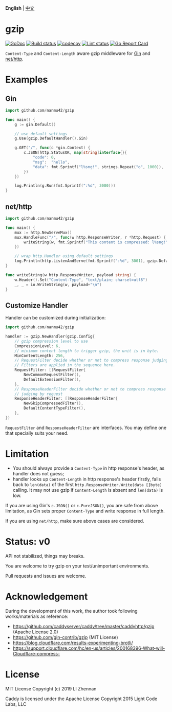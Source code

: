 **English** | [中文](https://github.com/nanmu42/gzip/blob/master/README.Chinese.md)

# gzip

[![GoDoc](https://godoc.org/github.com/nanmu42/gzip?status.svg)](https://godoc.org/github.com/nanmu42/gzip)
[![Build status](https://github.com/nanmu42/gzip/workflows/build/badge.svg)](https://github.com/nanmu42/gzip/actions)
[![codecov](https://codecov.io/gh/nanmu42/gzip/branch/master/graph/badge.svg)](https://codecov.io/gh/nanmu42/gzip)
[![Lint status](https://github.com/nanmu42/gzip/workflows/golangci-lint/badge.svg)](https://github.com/nanmu42/gzip/actions)
[![Go Report Card](https://goreportcard.com/badge/github.com/nanmu42/gzip)](https://goreportcard.com/report/github.com/nanmu42/gzip)

 `Content-Type` and `Content-Length` aware gzip middleware for [Gin](https://github.com/gin-gonic/gin) and [net/http](https://golang.org/pkg/net/http/).

# Examples

## Gin

```go
import github.com/nanmu42/gzip

func main() {
	g := gin.Default()

    // use default settings
	g.Use(gzip.DefaultHandler().Gin)

	g.GET("/", func(c *gin.Context) {
		c.JSON(http.StatusOK, map[string]interface{}{
			"code": 0,
			"msg":  "hello",
			"data": fmt.Sprintf("l%sng!", strings.Repeat("o", 1000)),
		})
	})

	log.Println(g.Run(fmt.Sprintf(":%d", 3000)))
}
```

## net/http

```go
import github.com/nanmu42/gzip

func main() {
	mux := http.NewServeMux()
	mux.HandleFunc("/", func(w http.ResponseWriter, r *http.Request) {
		writeString(w, fmt.Sprintf("This content is compressed: l%sng!", strings.Repeat("o", 1000)))
	})

    // wrap http.Handler using default settings
	log.Println(http.ListenAndServe(fmt.Sprintf(":%d", 3001), gzip.DefaultHandler().WrapHandler(mux)))
}

func writeString(w http.ResponseWriter, payload string) {
	w.Header().Set("Content-Type", "text/plain; charset=utf8")
	_, _ = io.WriteString(w, payload+"\n")
}
```

## Customize Handler

Handler can be customized during initialization:

```go
import github.com/nanmu42/gzip

handler := gzip.NewHandler(gzip.Config{
    // gzip compression level to use
	CompressionLevel: 6,
    // minimum content length to trigger gzip, the unit is in byte.
	MinContentLength: 256,
    // RequestFilter decide whether or not to compress response judging by request.
    // Filters are applied in the sequence here.
	RequestFilter: []RequestFilter{
	    NewCommonRequestFilter(),
	    DefaultExtensionFilter(),
	},
    // ResponseHeaderFilter decide whether or not to compress response
    // judging by request
	ResponseHeaderFilter: []ResponseHeaderFilter{
		NewSkipCompressedFilter(),
		DefaultContentTypeFilter(),
	},
})
```

`RequestFilter` and `ResponseHeaderFilter` are interfaces.
You may define one that specially suits your need.

# Limitation

* You should always provide a `Content-Type` in http response's header, as handler does not guess;
* handler looks up `Content-Length` in http response's header firstly, falls back to `len(data)` of the first `http.ResponseWriter.Write(data []byte)` calling. It may not use gzip if `Content-Length` is absent and `len(data)` is low.

If you are using Gin's `c.JSON()` or `c.PureJSON()`, you are safe from above limitation, as Gin sets proper `Content-Type` and write response in full length.

If you are using `net/http`, make sure above cases are considered.

# Status: v0

API not stabilized, things may breaks.

You are welcome to try gzip on your test/unimportant environments.

Pull requests and issues are welcome.

# Acknowledgement

During the development of this work, the author took following works/materials as reference:

* https://github.com/caddyserver/caddy/tree/master/caddyhttp/gzip (Apache License 2.0)
* https://github.com/gin-contrib/gzip (MIT License)
* https://blog.cloudflare.com/results-experimenting-brotli/
* https://support.cloudflare.com/hc/en-us/articles/200168396-What-will-Cloudflare-compress-

# License

MIT License
Copyright (c) 2019 LI Zhennan

Caddy is licensed under the Apache License
Copyright 2015 Light Code Labs, LLC